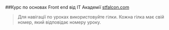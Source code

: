 ##Курс по основах Front end від IT Академії [stfalcon.com](https://stfalcon.com/) 
> Для навігації по уроках використовуйте гілки. Кожна гілка має свій номер, який відповідає номеру уроку.
